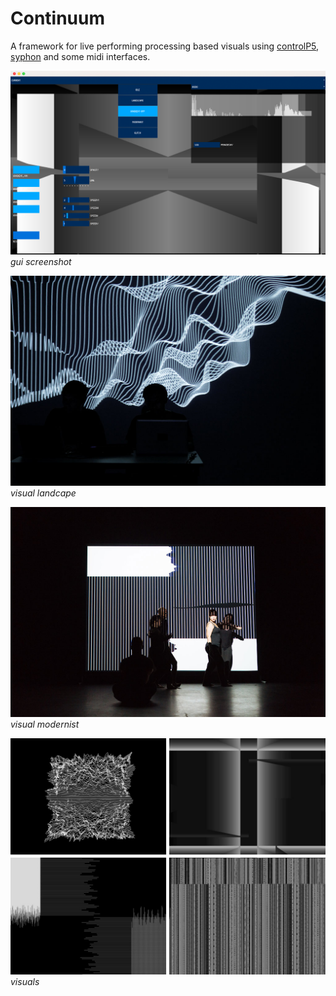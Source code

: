 # Continuum

A framework for live performing processing based visuals using [controlP5](https://github.com/sojamo/controlp5), [syphon](http://syphon.v002.info) and some midi interfaces.

![example 1](resources/images/gui-1.png)
_gui screenshot_

![example 2](resources/images/screen-1.jpg)
_visual landcape_

![example 2](resources/images/screen-2.jpg)
_visual modernist_

![example 2](resources/images/screen-3.jpg)
_visuals_
